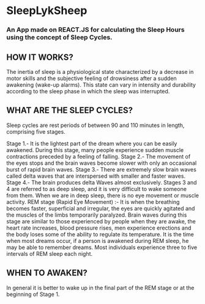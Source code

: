 # SleepLykSheep

### An App made on REACT.JS for calculating the Sleep Hours using the concept of Sleep Cycles.

## HOW IT WORKS?
The inertia of sleep is a physiological state
characterized by a decrease in motor skills and the
subjective feeling of drowsiness after a sudden
awakening (wake-up alarms). This state can vary in
intensity and durability according to the sleep phase
in which the sleep was interrupted.

## WHAT ARE THE SLEEP CYCLES?
Sleep cycles are rest periods of between 90 and 110
minutes in length, comprising five stages.

Stage 1.- It is the lightest part of the dream where
you can be easily awakened. During this stage, many
people experience sudden muscle contractions
preceded by a feeling of falling.
Stage 2.- The movement of the eyes stops and the
brain waves become slower with only an occasional
burst of rapid brain waves.
Stage 3.- There are extremely slow brain waves
called delta waves that are interspersed with smaller
and faster waves.
Stage 4.- The brain produces delta Waves almost
exclusively. Stages 3 and 4 are referred to as deep
sleep, and it is very difficult to wake someone from
them. When we are in deep sleep, there is no eye
movement or muscle activity.
REM stage (Rapid Eye Movement) :- It is when the
breathing becomes faster, superficial and irregular,
the eyes are quickly agitated and the muscles of the
limbs temporarily paralyzed. Brain waves during this
stage are similar to those experienced by people
when they are awake, the heart rate increases, blood
pressure rises, men experience erections and the
body loses some of the ability to regulate its
temperature. It is the time when most dreams occur,
if a person is awakened during REM sleep, he may be
able to remember dreams. Most individuals
experience three to five intervals of REM sleep each
night.

## WHEN TO AWAKEN?

In general it is better to wake up in the final part of the
REM stage or at the beginning of Stage 1.
